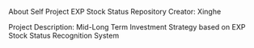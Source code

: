 About
Self Project EXP Stock Status Repository
Creator: Xinghe

Project Description: Mid-Long Term Investment Strategy based on EXP Stock Status Recognition System
